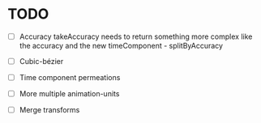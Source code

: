 # TODO

* [ ] Accuracy
takeAccuracy needs to return something more complex like the accuracy and
the new timeComponent - splitByAccuracy

* [ ] Cubic-bézier

* [ ] Time component permeations

* [ ] More multiple animation-units
* [ ] Merge transforms
